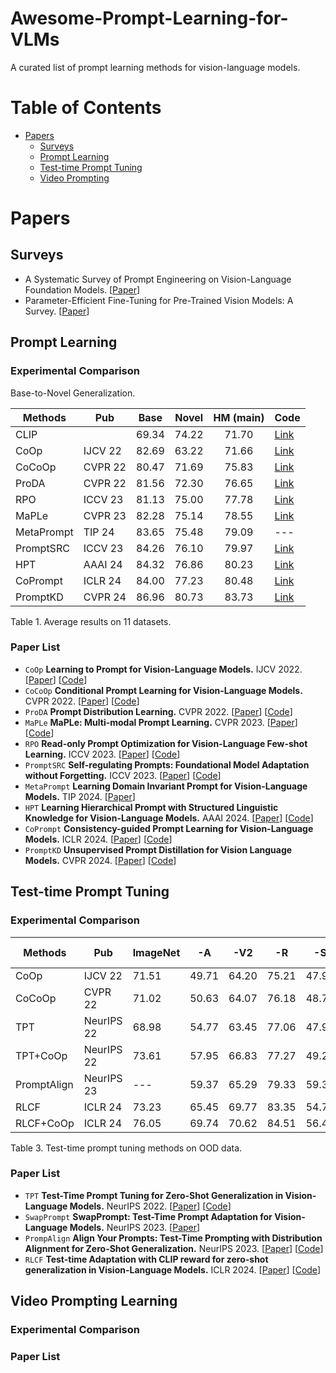 # Awesome-Prompt-Learning-for-VLMs
A curated list of prompt learning methods for vision-language models.

# Table of Contents

- [Papers](#papers)
    - [Surveys](#surveys)
    - [Prompt Learning](#prompt-learning)
    - [Test-time Prompt Tuning](#test-time-prompt-tuning)
    - [Video Prompting](#video-prompting-learning)

# Papers

## Surveys

- A Systematic Survey of Prompt Engineering on Vision-Language Foundation Models. [[Paper](https://arxiv.org/abs/2307.12980)]
- Parameter-Efficient Fine-Tuning for Pre-Trained Vision Models: A Survey. [[Paper](https://arxiv.org/abs/2402.02242)]

## Prompt Learning
### Experimental Comparison

Base-to-Novel Generalization.

| Methods    | Pub      | Base   | Novel  | HM (main)     | Code |
| ---        | ---      | ---    | ---    | :---:  | ---  |
| CLIP       |          | 69.34  | 74.22  | 71.70  | [Link](https://github.com/openai/CLIP)  |
| CoOp       | IJCV 22  | 82.69  | 63.22  | 71.66  | [Link](https://github.com/kaiyangzhou/coop)  |
| CoCoOp     | CVPR 22  | 80.47  | 71.69  | 75.83  | [Link](https://github.com/KaiyangZhou/CoOp)  |
| ProDA      | CVPR 22  | 81.56  | 72.30  | 76.65  | [Link](https://github.com/bbbdylan/proda) |
| RPO        | ICCV 23  | 81.13  | 75.00  | 77.78  | [Link](https://github.com/mlvlab/RPO)  |
| MaPLe      | CVPR 23  | 82.28  | 75.14  | 78.55  | [Link](https://github.com/muzairkhattak/multimodal-prompt-learning)  |
| MetaPrompt | TIP 24   | 83.65  | 75.48  | 79.09  | ---  |
| PromptSRC  | ICCV 23  | 84.26  | 76.10  | 79.97  | [Link](https://github.com/muzairkhattak/PromptSRC)  |
| HPT        | AAAI 24  | 84.32  | 76.86  | 80.23  | [Link](https://github.com/vill-lab/2024-aaai-hpt)  |
| CoPrompt   | ICLR 24  | 84.00  | 77.23  | 80.48  | [Link](https://github.com/shuvenduroy/coprompt)  |
| PromptKD   | CVPR 24  | 86.96  | 80.73  | 83.73  | [Link](https://github.com/zhengli97/promptkd)  |

Table 1. Average results on 11 datasets.


<!-- | Methods    | Pub      | Base   | Novel  | HM      | Code |
| ---        | ---      | ---    | ---    | ---     | ---  | 
| CLIP       |          | 72.43  | 68.14  | 70.22   | [Link]()  |
| CoOp       | IJCV 22  | 76.47  | 67.88  |         | [Link]()  |
| CoCoOp     | CVPR 22  | 75.98  | 70.43  | 73.10   | [Link]()  |
| MaPLe      |          | 76.66  | 70.54  | 73.47   | [Link]()  |
| RPO        | ICCV 23  |        |        | 74.00   | ---  |
| PromptSRC  | ICCV 23  | 77.60  | 70.73  | 74.01   | [Link]()  |
| MetaPrompt |          |        |        | 74.02   | ---  |
| HPT        |          |        |        | 74.17   | ---  |
| CoPrompt   | ICLR 24  | 77.67  | 71.27  | 74.33   | ---  |
| CE         |          |        |        | 75.49   | ---  |
| PromptKD   | CVPR 24  | 80.83  | 74.66  | 77.62   | [Link]()  |

Table 2. Experimental results on ImageNet-1K. -->

### Paper List

- `CoOp` **Learning to Prompt for Vision-Language Models.** IJCV 2022. [[Paper](https://arxiv.org/abs/2203.05557)] [[Code](https://github.com/KaiyangZhou/CoOp)]
- `CoCoOp` **Conditional Prompt Learning for Vision-Language Models.** CVPR 2022. [[Paper](https://arxiv.org/abs/2203.05557)] [[Code](https://github.com/KaiyangZhou/CoOp)]
- `ProDA` **Prompt Distribution Learning.** CVPR 2022. [[Paper](https://arxiv.org/abs/2205.03340)] [[Code](https://github.com/bbbdylan/proda)]
- `MaPLe` **MaPLe: Multi-modal Prompt Learning.** CVPR 2023. [[Paper](https://arxiv.org/abs/2210.03117)] [[Code]()]
- `RPO` **Read-only Prompt Optimization for Vision-Language Few-shot Learning.** ICCV 2023. [[Paper](https://arxiv.org/abs/2308.14960)] [[Code](https://github.com/mlvlab/rpo)]
- `PromptSRC` **Self-regulating Prompts: Foundational Model Adaptation without Forgetting.** ICCV 2023. [[Paper](https://openaccess.thecvf.com//content/ICCV2023/papers/Khattak_Self-regulating_Prompts_Foundational_Model_Adaptation_without_Forgetting_ICCV_2023_paper.pdf)] [[Code](https://github.com/muzairkhattak/PromptSRC)]
- `MetaPrompt` **Learning Domain Invariant Prompt for Vision-Language Models.** TIP 2024. [[Paper](https://arxiv.org/abs/2212.04196)]
- `HPT` **Learning Hierarchical Prompt with Structured Linguistic Knowledge for Vision-Language Models.** AAAI 2024. [[Paper](https://arxiv.org/abs/2312.06323)] [[Code](https://github.com/Vill-Lab/2024-AAAI-HPT)]
- `CoPrompt` **Consistency-guided Prompt Learning for Vision-Language Models.** ICLR 2024. [[Paper](https://arxiv.org/abs/2306.01195)] [[Code](https://github.com/ShuvenduRoy/CoPrompt)]
- `PromptKD` **Unsupervised Prompt Distillation for Vision Language Models.** CVPR 2024. [[Paper](https://arxiv.org/abs/2403.02781)] [[Code](https://github.com/zhengli97/PromptKD)]


## Test-time Prompt Tuning

### Experimental Comparison

| Methods   | Pub      |ImageNet| -A    | -V2   | -R    | -S    | Avg. (main)  | Code |
| ---       | ---      | ---    | ---   | ---   |  ---  |  ---  |  :---:  | ---  |
| CoOp      | IJCV 22  | 71.51 | 49.71 | 64.20 | 75.21 | 47.99 | 59.28 | [Link](https://github.com/kaiyangzhou/coop) |
| CoCoOp    | CVPR 22 | 71.02 | 50.63 | 64.07 | 76.18 | 48.75 | 59.91 | [Link](https://github.com/kaiyangzhou/coop) |
| TPT       |  NeurIPS 22 | 68.98 | 54.77 | 63.45 | 77.06 | 47.94 | 60.81 | [Link](https://github.com/azshue/TPT) |
| TPT+CoOp  | NeurIPS 22 | 73.61 | 57.95 | 66.83 | 77.27 | 49.29 | 62.84 | [Link](https://github.com/azshue/TPT) |
| PromptAlign | NeurIPS 23 | ---    | 59.37 | 65.29 | 79.33 | 59.37 | 63.55 | [Link](https://github.com/jameelhassan/PromptAlign) |
| RLCF | ICLR 24 | 73.23 | 65.45 | 69.77 | 83.35 | 54.74 | 68.33 | [Link](https://github.com/mzhaoshuai/RLCF) |
| RLCF+CoOp| ICLR 24 | 76.05 | 69.74 | 70.62 | 84.51 | 56.49 | 70.34 | [Link](https://github.com/mzhaoshuai/RLCF) | 

Table 3. Test-time prompt tuning methods on OOD data.

### Paper List

- `TPT` **Test-Time Prompt Tuning for Zero-Shot Generalization in Vision-Language Models.** NeurIPS 2022. [[Paper](https://arxiv.org/abs/2209.07511)] [[Code](https://github.com/azshue/TPT)]
- `SwapPrompt` **SwapPrompt: Test-Time Prompt Adaptation for Vision-Language Models.** NeurIPS 2023. [[Paper](https://openreview.net/forum?id=EhdNQiOWgQ&referrer=%5Bthe%20profile%20of%20Song%20Guo%5D(%2Fprofile%3Fid%3D~Song_Guo5))]
- `PrompAlign` **Align Your Prompts: Test-Time Prompting with Distribution Alignment for Zero-Shot Generalization.** NeurIPS 2023. [[Paper](https://arxiv.org/abs/2311.01459)] [[Code](https://github.com/jameelhassan/PromptAlign)]
- `RLCF` **Test-time Adaptation with CLIP reward for zero-shot generalization in Vision-Language Models.** ICLR 2024. [[Paper](https://openreview.net/forum?id=kIP0duasBb)] [[Code](https://github.com/mzhaoshuai/RLCF)]


## Video Prompting Learning

### Experimental Comparison


### Paper List



